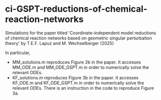 # ci-GSPT-reductions-of-chemical-reaction-networks
Simulations for the paper titled 'Coordinate-independent model reductions of chemical reaction networks based on geometric singular perturbation theory' by T.E.F. Lapuz and M. Wechselberger (2025)

In particular,
  - MM_solutions.m reproduces Figure 2b in the paper. It accesses MM_ODE.m and MM_ODE_GSPT.m in order to numerically solve the relevant ODEs.
- KF_solutions.m reproduces Figure 3b in the paper. It accesses KF_ODE.m and KF_ODE_GSPT.m in order to numerically solve the relevant ODEs. There is an instruction in the code to reproduce Figure 3a.
